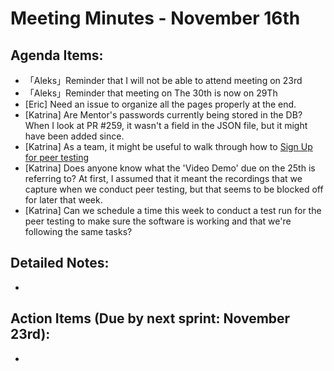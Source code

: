 # Meeting Minutes - November 16th

## Agenda Items:
- 「Aleks」Reminder that I will not be able to attend meeting on 23rd
- 「Aleks」Reminder that meeting on The 30th is now on 29Th
-  [Eric] Need an issue to organize all the pages properly at the end.
- [Katrina] Are Mentor's passwords currently being stored in the DB? When I look at PR #259, it wasn't a field in the JSON file, but it might have been added since.
- [Katrina] As a team, it might be useful to walk through how to [Sign Up for peer testing](https://docs.google.com/spreadsheets/d/1hl-bVGtlN1JMaNCbpx4tqgj7R5T_lkqo-KdooR9Aevk/edit#gid=245939495) 
- [Katrina] Does anyone know what the 'Video Demo' due on the 25th is referring to? At first, I assumed that it meant the recordings that we capture when we conduct peer testing, but that seems to be blocked off for later that week. 
- [Katrina] Can we schedule a time this week to conduct a test run for the peer testing to make sure the software is working and that we're following the same tasks?
## Detailed Notes:
- 

## Action Items (Due by next sprint: November 23rd):
- 
